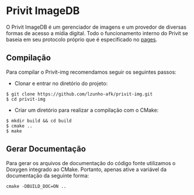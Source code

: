 # Privit ImageDB

O Privit ImageDB é um gerenciador de imagens e um provedor de diversas formas de acesso a mídia digital. Todo o funcionamento interno do Privit se baseia em seu protocolo próprio que é especificado no [pages](https://lzunho-afk.github.io/privit-img).

## Compilação

Para compilar o Privit-img recomendamos seguir os seguintes passos:

- Clonar e entrar no diretório do projeto:

```
$ git clone https://github.com/lzunho-afk/privit-img.git
$ cd privit-img
```

- Criar um diretório para realizar a compilação com o CMake:

```
$ mkdir build && cd build
$ cmake ..
$ make
```

## Gerar Documentação

Para gerar os arquivos de documentação do código fonte utilizamos o Doxygen integrado ao CMake. Portanto, apenas ative a variável da documentação da seguinte forma:

```
cmake -DBUILD_DOC=ON ..
```
